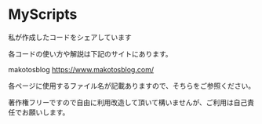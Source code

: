 # MyScripts
私が作成したコードをシェアしています

各コードの使い方や解説は下記のサイトにあります。

makotosblog
https://www.makotosblog.com/

各ページに使用するファイル名が記載ありますので、そちらをご参照ください。

著作権フリーですので自由に利用改造して頂いて構いませんが、ご利用は自己責任でお願いします。
